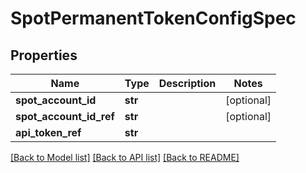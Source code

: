 # SpotPermanentTokenConfigSpec

## Properties
Name | Type | Description | Notes
------------ | ------------- | ------------- | -------------
**spot_account_id** | **str** |  | [optional] 
**spot_account_id_ref** | **str** |  | [optional] 
**api_token_ref** | **str** |  | 

[[Back to Model list]](../README.md#documentation-for-models) [[Back to API list]](../README.md#documentation-for-api-endpoints) [[Back to README]](../README.md)

